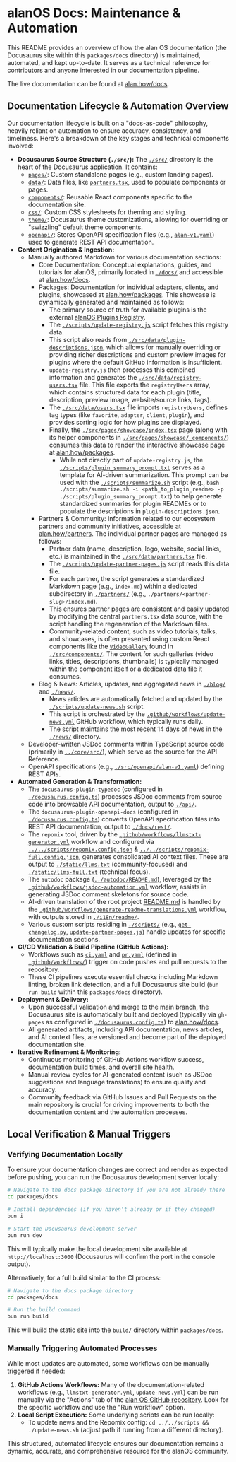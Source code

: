 # alanOS Docs: Maintenance & Automation

This README provides an overview of how the alan OS documentation (the Docusaurus site within this `packages/docs` directory) is maintained, automated, and kept up-to-date. It serves as a technical reference for contributors and anyone interested in our documentation pipeline.

The live documentation can be found at [alan.how/docs](https://alan.how/docs).

## Documentation Lifecycle & Automation Overview

Our documentation lifecycle is built on a "docs-as-code" philosophy, heavily reliant on automation to ensure accuracy, consistency, and timeliness. Here's a breakdown of the key stages and technical components involved:

- **Docusaurus Source Structure (`./src/`):** The [`./src/`](https://github.com/alanOS/alan/tree/develop/packages/docs/src/) directory is the heart of the Docusaurus application. It contains:
  - [`pages/`](https://github.com/alanOS/alan/tree/develop/packages/docs/src/pages/): Custom standalone pages (e.g., custom landing pages).
  - [`data/`](https://github.com/alanOS/alan/tree/develop/packages/docs/src/data/): Data files, like [`partners.tsx`](https://github.com/alanOS/alan/blob/develop/packages/docs/src/data/partners.tsx), used to populate components or pages.
  - [`components/`](https://github.com/alanOS/alan/tree/develop/packages/docs/src/components/): Reusable React components specific to the documentation site.
  - [`css/`](https://github.com/alanOS/alan/tree/develop/packages/docs/src/css/): Custom CSS stylesheets for theming and styling.
  - [`theme/`](https://github.com/alanOS/alan/tree/develop/packages/docs/src/theme/): Docusaurus theme customizations, allowing for overriding or "swizzling" default theme components.
  - [`openapi/`](https://github.com/alanOS/alan/tree/develop/packages/docs/src/openapi/): Stores OpenAPI specification files (e.g., [`alan-v1.yaml`](https://github.com/alanOS/alan/blob/develop/packages/docs/src/openapi/alan-v1.yaml)) used to generate REST API documentation.
- **Content Origination & Ingestion:**
  - Manually authored Markdown for various documentation sections:
    - Core Documentation: Conceptual explanations, guides, and tutorials for alanOS, primarily located in [`./docs/`](https://github.com/alanOS/alan/tree/develop/packages/docs/docs/) and accessible at [alan.how/docs](https://alan.how/docs).
    - Packages: Documentation for individual adapters, clients, and plugins, showcased at [alan.how/packages](https://alan.how/packages). This showcase is dynamically generated and maintained as follows:
      - The primary source of truth for available plugins is the external [alanOS Plugins Registry](https://raw.githubusercontent.com/alanos-plugins/registry/refs/heads/main/index.json).
      - The [`./scripts/update-registry.js`](https://github.com/alanOS/alan/blob/develop/packages/docs/scripts/update-registry.js) script fetches this registry data.
      - This script also reads from [`./src/data/plugin-descriptions.json`](https://github.com/alanOS/alan/blob/develop/packages/docs/src/data/plugin-descriptions.json), which allows for manually overriding or providing richer descriptions and custom preview images for plugins where the default GitHub information is insufficient.
      - `update-registry.js` then processes this combined information and generates the [`./src/data/registry-users.tsx`](https://github.com/alanOS/alan/blob/develop/packages/docs/src/data/registry-users.tsx) file. This file exports the `registryUsers` array, which contains structured data for each plugin (title, description, preview image, website/source links, tags).
      - The [`./src/data/users.tsx`](https://github.com/alanOS/alan/blob/develop/packages/docs/src/data/users.tsx) file imports `registryUsers`, defines tag types (like `favorite`, `adapter`, `client`, `plugin`), and provides sorting logic for how plugins are displayed.
      - Finally, the [`./src/pages/showcase/index.tsx`](https://github.com/alanOS/alan/blob/develop/packages/docs/src/pages/showcase/index.tsx) page (along with its helper components in [`./src/pages/showcase/_components/`](https://github.com/alanOS/alan/tree/develop/packages/docs/src/pages/showcase/_components/)) consumes this data to render the interactive showcase page at [alan.how/packages](https://alan.how/packages).
        - While not directly part of `update-registry.js`, the [`./scripts/plugin_summary_prompt.txt`](https://github.com/alanOS/alan/blob/develop/packages/docs/scripts/plugin_summary_prompt.txt) serves as a template for AI-driven summarization. This prompt can be used with the [`./scripts/summarize.sh`](https://github.com/alanOS/alan/blob/develop/packages/docs/scripts/summarize.sh) script (e.g., `bash ./scripts/summarize.sh -i <path_to_plugin_readme> -p ./scripts/plugin_summary_prompt.txt`) to help generate standardized summaries for plugin READMEs or to populate the descriptions in `plugin-descriptions.json`.
    - Partners & Community: Information related to our ecosystem partners and community initiatives, accessible at [alan.how/partners](https://alan.how/partners). The individual partner pages are managed as follows:
      - Partner data (name, description, logo, website, social links, etc.) is maintained in the [`./src/data/partners.tsx`](https://github.com/alanOS/alan/blob/develop/packages/docs/src/data/partners.tsx) file.
      - The [`./scripts/update-partner-pages.js`](https://github.com/alanOS/alan/blob/develop/packages/docs/scripts/update-partner-pages.js) script reads this data file.
      - For each partner, the script generates a standardized Markdown page (e.g., `index.md`) within a dedicated subdirectory in [`./partners/`](https://github.com/alanOS/alan/tree/develop/packages/docs/partners/) (e.g., `./partners/<partner-slug>/index.md`).
      - This ensures partner pages are consistent and easily updated by modifying the central `partners.tsx` data source, with the script handling the regeneration of the Markdown files.
      - Community-related content, such as video tutorials, talks, and showcases, is often presented using custom React components like the [`VideoGallery`](https://github.com/alanOS/alan/tree/develop/packages/docs/src/components/VideoGallery) found in [`./src/components/`](https://github.com/alanOS/alan/tree/develop/packages/docs/src/components/). The content for such galleries (video links, titles, descriptions, thumbnails) is typically managed within the component itself or a dedicated data file it consumes.
    - Blog & News: Articles, updates, and aggregated news in [`./blog/`](https://github.com/alanOS/alan/tree/develop/packages/docs/blog/) and [`./news/`](https://github.com/alanOS/alan/tree/develop/packages/docs/news/).
      - News articles are automatically fetched and updated by the [`./scripts/update-news.sh`](https://github.com/alanOS/alan/blob/develop/packages/docs/scripts/update-news.sh) script.
      - This script is orchestrated by the [`.github/workflows/update-news.yml`](../../.github/workflows/update-news.yml) GitHub workflow, which typically runs daily.
      - The script maintains the most recent 14 days of news in the [`./news/`](https://github.com/alanOS/alan/tree/develop/packages/docs/news/) directory.
  - Developer-written JSDoc comments within TypeScript source code (primarily in [`../core/src/`](https://github.com/alanOS/alan/tree/develop/packages/core/src/)), which serve as the source for the API Reference.
  - OpenAPI specifications (e.g., [`./src/openapi/alan-v1.yaml`](https://github.com/alanOS/alan/blob/develop/packages/docs/src/openapi/alan-v1.yaml)) defining REST APIs.
- **Automated Generation & Transformation:**
  - The `docusaurus-plugin-typedoc` (configured in [`./docusaurus.config.ts`](https://github.com/alanOS/alan/blob/develop/packages/docs/docusaurus.config.ts)) processes JSDoc comments from source code into browsable API documentation, output to [`./api/`](https://github.com/alanOS/alan/tree/develop/packages/docs/api/).
  - The `docusaurus-plugin-openapi-docs` (configured in [`./docusaurus.config.ts`](https://github.com/alanOS/alan/blob/develop/packages/docs/docusaurus.config.ts)) converts OpenAPI specification files into REST API documentation, output to [`./docs/rest/`](https://github.com/alanOS/alan/tree/develop/packages/docs/docs/rest/).
  - The `repomix` tool, driven by the [`.github/workflows/llmstxt-generator.yml`](../../.github/workflows/llmstxt-generator.yml) workflow and configured via [`../../scripts/repomix.config.json`](../../scripts/repomix.config.json) & [`../../scripts/repomix-full.config.json`](../../scripts/repomix-full.config.json), generates consolidated AI context files. These are output to [`./static/llms.txt`](https://github.com/alanOS/alan/blob/develop/packages/docs/static/llms.txt) (community-focused) and [`./static/llms-full.txt`](https://github.com/alanOS/alan/blob/develop/packages/docs/static/llms-full.txt) (technical focus).
  - The `autodoc` package ([`../autodoc/README.md`](../../packages/autodoc/README.md)), leveraged by the [`.github/workflows/jsdoc-automation.yml`](../../.github/workflows/jsdoc-automation.yml) workflow, assists in generating JSDoc comment skeletons for source code.
  - AI-driven translation of the root project [README.md](../../README.md) is handled by the [`.github/workflows/generate-readme-translations.yml`](../../.github/workflows/generate-readme-translations.yml) workflow, with outputs stored in [`./i18n/readme/`](https://github.com/alanOS/alan/tree/develop/packages/docs/i18n/readme/).
  - Various custom scripts residing in [`./scripts/`](https://github.com/alanOS/alan/tree/develop/packages/docs/scripts/README.md) (e.g., [`get-changelog.py`](https://github.com/alanOS/alan/blob/develop/packages/docs/scripts/get-changelog.py), [`update-partner-pages.js`](https://github.com/alanOS/alan/blob/develop/packages/docs/scripts/update-partner-pages.js)) handle updates for specific documentation sections.
- **CI/CD Validation & Build Pipeline (GitHub Actions):**
  - Workflows such as [`ci.yaml`](../../.github/workflows/ci.yaml) and [`pr.yaml`](../../.github/workflows/pr.yaml) (defined in [`.github/workflows/`](../../.github/workflows/README.md)) trigger on code pushes and pull requests to the repository.
  - These CI pipelines execute essential checks including Markdown linting, broken link detection, and a full Docusaurus site build (`bun run build` within this `packages/docs` directory).
- **Deployment & Delivery:**
  - Upon successful validation and merge to the main branch, the Docusaurus site is automatically built and deployed (typically via `gh-pages` as configured in [`./docusaurus.config.ts`](https://github.com/alanOS/alan/blob/develop/packages/docs/docusaurus.config.ts)) to [alan.how/docs](https://alan.how/docs).
  - All generated artifacts, including API documentation, news articles, and AI context files, are versioned and become part of the deployed documentation site.
- **Iterative Refinement & Monitoring:**
  - Continuous monitoring of GitHub Actions workflow success, documentation build times, and overall site health.
  - Manual review cycles for AI-generated content (such as JSDoc suggestions and language translations) to ensure quality and accuracy.
  - Community feedback via GitHub Issues and Pull Requests on the main repository is crucial for driving improvements to both the documentation content and the automation processes.

## Local Verification & Manual Triggers

### Verifying Documentation Locally

To ensure your documentation changes are correct and render as expected before pushing, you can run the Docusaurus development server locally:

```bash
# Navigate to the docs package directory if you are not already there
cd packages/docs

# Install dependencies (if you haven't already or if they changed)
bun i

# Start the Docusaurus development server
bun run dev
```

This will typically make the local development site available at `http://localhost:3000` (Docusaurus will confirm the port in the console output).

Alternatively, for a full build similar to the CI process:

```bash
# Navigate to the docs package directory
cd packages/docs

# Run the build command
bun run build
```

This will build the static site into the `build/` directory within `packages/docs`.

### Manually Triggering Automated Processes

While most updates are automated, some workflows can be manually triggered if needed:

1.  **GitHub Actions Workflows:** Many of the documentation-related workflows (e.g., `llmstxt-generator.yml`, `update-news.yml`) can be run manually via the "Actions" tab of the [alan OS GitHub repository](https://github.com/alanOS/alan/actions). Look for the specific workflow and use the "Run workflow" option.
2.  **Local Script Execution:** Some underlying scripts can be run locally:
    - To update news and the Repomix config: `cd ../../scripts && ./update-news.sh` (adjust path if running from a different directory).

This structured, automated lifecycle ensures our documentation remains a dynamic, accurate, and comprehensive resource for the alanOS community.

